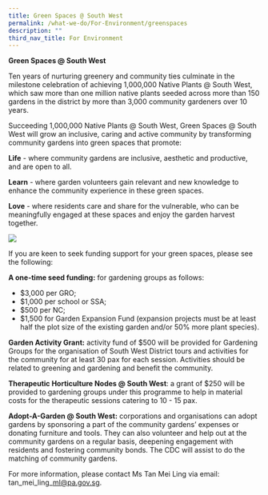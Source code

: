 ```yaml
---
title: Green Spaces @ South West
permalink: /what-we-do/For-Environment/greenspaces
description: ""
third_nav_title: For Environment
---
```

**Green Spaces @ South West**

Ten years of nurturing greenery and community ties culminate in the milestone celebration of achieving 1,000,000 Native Plants @ South West, which saw more than one million native plants seeded across more than 150 gardens in the district by more than 3,000 community gardeners over 10 years.  
  
Succeeding 1,000,000 Native Plants @ South West, Green Spaces @ South West will grow an inclusive, caring and active community by transforming community gardens into green spaces that promote:  
  
**Life** \- where community gardens are inclusive, aesthetic and productive, and are open to all.  
  
**Learn** \- where garden volunteers gain relevant and new knowledge to enhance the community experience in these green spaces.  
  
**Love** \- where residents care and share for the vulnerable, who can be meaningfully engaged at these spaces and enjoy the garden harvest together.

![](https://www.cdc.gov.sg/images/librariesprovider6/slider/thumbnail-green-spaces-resized.jpg?sfvrsn=83d4f72d_1)

If you are keen to seek funding support for your green spaces, please see the following: 

**A one-time seed funding:** for gardening groups as follows:

*   $3,000 per GRO;
*   $1,000 per school or SSA;
*   $500 per NC;
*   $1,500 for Garden Expansion Fund (expansion projects must be at least half the plot size of the existing garden and/or 50% more plant species).

**Garden Activity Grant:** activity fund of $500 will be provided for Gardening Groups for the organisation of South West District tours and activities for the community for at least 30 pax for each session. Activities should be related to greening and gardening and benefit the community.

**Therapeutic Horticulture Nodes @ South West**: a grant of $250 will be provided to gardening groups under this programme to help in material costs for the therapeutic sessions catering to 10 - 15 pax. 

**Adopt-A-Garden @ South West:** corporations and organisations can adopt gardens by sponsoring a part of the community gardens’ expenses or donating furniture and tools. They can also volunteer and help out at the community gardens on a regular basis, deepening engagement with residents and fostering community bonds. The CDC will assist to do the matching of community gardens.

For more information, please contact Ms Tan Mei Ling via email: tan\_mei\_ling\_ml@pa.gov.sg.